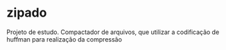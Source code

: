 # zipado
Projeto de estudo. Compactador de arquivos, que utilizar a codificação de huffman para realização da compressão
